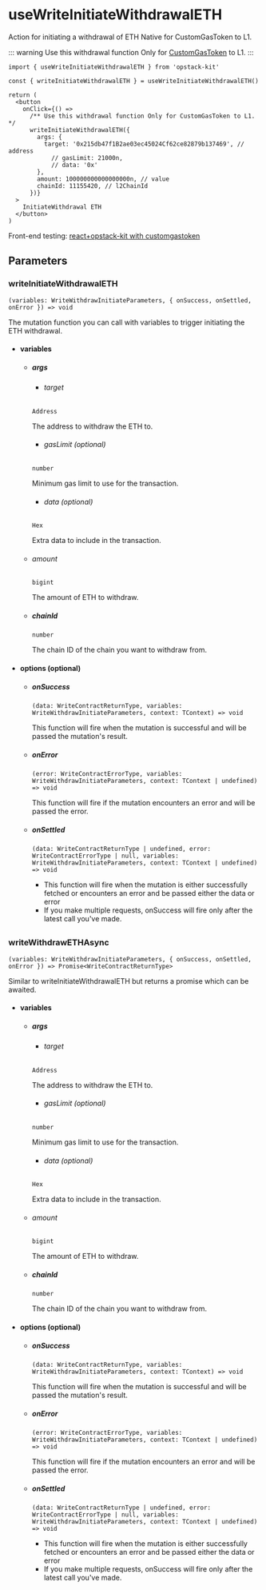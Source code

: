 # useWriteInitiateWithdrawalETH

Action for initiating a withdrawal of ETH Native for CustomGasToken to L1.

::: warning
Use this withdrawal function Only for [CustomGasToken](/docs/hooks/L1/useWriteDepositCustomGasToken) to L1.
:::

```tsx [example.tsx]
import { useWriteInitiateWithdrawalETH } from 'opstack-kit'

const { writeInitiateWithdrawalETH } = useWriteInitiateWithdrawalETH()

return (
  <button
    onClick={() =>
      /** Use this withdrawal function Only for CustomGasToken to L1. */
      writeInitiateWithdrawalETH({
        args: {
          target: '0x215db47f1B2ae03ec45024Cf62ce82879b137469', // address
            // gasLimit: 21000n,
            // data: '0x'
        },
        amount: 100000000000000000n, // value
        chainId: 11155420, // l2ChainId
      })}
  >
    InitiateWithdrawal ETH
  </button>
)
```

Front-end testing: [react+opstack-kit with customgastoken](https://github.com/nidz-the-fact/opstack-kit-with-customgastoken)

## Parameters

### writeInitiateWithdrawalETH

`(variables: WriteWithdrawInitiateParameters, { onSuccess, onSettled, onError }) => void`

The mutation function you can call with variables to trigger initiating the ETH withdrawal.

- #### variables
  - ##### args

    - ###### target
    `Address`

    The address to withdraw the ETH to.

    - ###### gasLimit (optional)
    `number`

    Minimum gas limit to use for the transaction.

    - ###### data (optional)
    `Hex`

    Extra data to include in the transaction.

  - ###### amount
    `bigint`

    The amount of ETH to withdraw.

  - ##### chainId
    `number`

    The chain ID of the chain you want to withdraw from.

- #### options (optional)
  - ##### onSuccess
    `(data: WriteContractReturnType, variables: WriteWithdrawInitiateParameters, context: TContext) => void`

    This function will fire when the mutation is successful and will be passed the mutation's result.

  - ##### onError
    `(error: WriteContractErrorType, variables: WriteWithdrawInitiateParameters, context: TContext | undefined) => void`

    This function will fire if the mutation encounters an error and will be passed the error.

  - ##### onSettled
    `(data: WriteContractReturnType | undefined, error: WriteContractErrorType | null, variables: WriteWithdrawInitiateParameters, context: TContext | undefined) => void`

    - This function will fire when the mutation is either successfully fetched or encounters an error and be passed either the data or error
    - If you make multiple requests, onSuccess will fire only after the latest call you've made.

##

### writeWithdrawETHAsync

`(variables: WriteWithdrawInitiateParameters, { onSuccess, onSettled, onError }) => Promise<WriteContractReturnType>`

Similar to writeInitiateWithdrawalETH but returns a promise which can be awaited.

- #### variables
  - ##### args

    - ###### target
    `Address`

    The address to withdraw the ETH to.

    - ###### gasLimit (optional)
    `number`

    Minimum gas limit to use for the transaction.

    - ###### data (optional)
    `Hex`

    Extra data to include in the transaction.

  - ###### amount
    `bigint`

    The amount of ETH to withdraw.

  - ##### chainId
    `number`

    The chain ID of the chain you want to withdraw from.

- #### options (optional)
  - ##### onSuccess
    `(data: WriteContractReturnType, variables: WriteWithdrawInitiateParameters, context: TContext) => void`

    This function will fire when the mutation is successful and will be passed the mutation's result.

  - ##### onError
    `(error: WriteContractErrorType, variables: WriteWithdrawInitiateParameters, context: TContext | undefined) => void`

    This function will fire if the mutation encounters an error and will be passed the error.

  - ##### onSettled
    `(data: WriteContractReturnType | undefined, error: WriteContractErrorType | null, variables: WriteWithdrawInitiateParameters, context: TContext | undefined) => void`

    - This function will fire when the mutation is either successfully fetched or encounters an error and be passed either the data or error
    - If you make multiple requests, onSuccess will fire only after the latest call you've made.